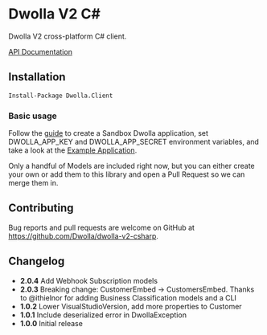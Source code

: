 # Dwolla V2 C#

Dwolla V2 cross-platform C# client.

[API Documentation](https://docsv2.dwolla.com)

## Installation

```
Install-Package Dwolla.Client
```

### Basic usage

Follow the [guide](https://developers.dwolla.com/guides/sandbox-setup/) to create a Sandbox Dwolla
application, set DWOLLA_APP_KEY and DWOLLA_APP_SECRET environment variables, and take a look at the
[Example Application](https://github.com/Dwolla/dwolla-v2-csharp/tree/master/ExampleApp).

Only a handful of Models are included right now, but you can either create your own or add them to 
this library and open a Pull Request so we can merge them in.

## Contributing

Bug reports and pull requests are welcome on GitHub at https://github.com/Dwolla/dwolla-v2-csharp.

## Changelog

- **2.0.4** Add Webhook Subscription models
- **2.0.3** Breaking change: CustomerEmbed -> CustomersEmbed. Thanks to @ithielnor for adding Business Classification models and a CLI
- **1.0.2** Lower VisualStudioVersion, add more properties to Customer
- **1.0.1** Include deserialized error in DwollaException
- **1.0.0** Initial release
